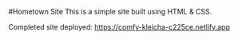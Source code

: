 #Hometown Site 
This is a simple site built using HTML & CSS.

Completed site deployed:
https://comfy-kleicha-c225ce.netlify.app
